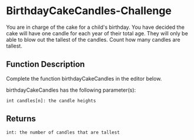 # BirthdayCakeCandles-Challenge

You are in charge of the cake for a child's birthday. You have decided the cake will have one candle for each year of their total age. They will only be able to blow out the tallest of the candles. Count how many candles are tallest.

## Function Description

Complete the function birthdayCakeCandles in the editor below.

birthdayCakeCandles has the following parameter(s):

    int candles[n]: the candle heights

## Returns

    int: the number of candles that are tallest
